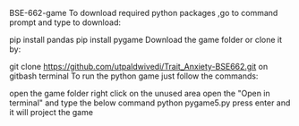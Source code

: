 BSE-662-game
To download required python packages ,go to command prompt and type to download:

pip install pandas
pip install pygame
Download the game folder or clone it by:

git clone https://github.com/utpaldwivedi/Trait_Anxiety-BSE662.git
on gitbash terminal
To run the python game just follow the commands:

open the game folder
right click on the unused area
open the "Open in terminal" and type the below command
python pygame5.py
press enter and it will project the game
